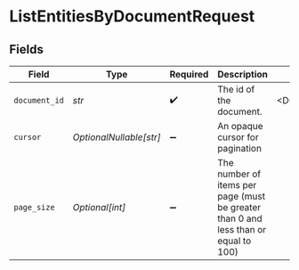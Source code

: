 # ListEntitiesByDocumentRequest


## Fields

| Field                                                                               | Type                                                                                | Required                                                                            | Description                                                                         | Example                                                                             |
| ----------------------------------------------------------------------------------- | ----------------------------------------------------------------------------------- | ----------------------------------------------------------------------------------- | ----------------------------------------------------------------------------------- | ----------------------------------------------------------------------------------- |
| `document_id`                                                                       | *str*                                                                               | :heavy_check_mark:                                                                  | The id of the document.                                                             | <DOCUMENT_ID>                                                                       |
| `cursor`                                                                            | *OptionalNullable[str]*                                                             | :heavy_minus_sign:                                                                  | An opaque cursor for pagination                                                     |                                                                                     |
| `page_size`                                                                         | *Optional[int]*                                                                     | :heavy_minus_sign:                                                                  | The number of items per page (must be greater than 0 and less than or equal to 100) |                                                                                     |